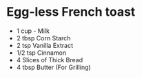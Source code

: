 # Egg-less French toast

+ 1 cup - Milk
+ 2 tbsp Corn Starch
+ 2 tsp Vanilla Extract
+ 1/2 tsp Cinnamon
+ 4 Slices of Thick Bread
+ 4 tbsp Butter (For Grilling)


